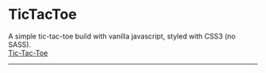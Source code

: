 # TicTacToe
A simple tic-tac-toe build with vanilla javascript, styled with CSS3 (no SASS).<br/>
[Tic-Tac-Toe](https://esantosh.com/ttt)
___
